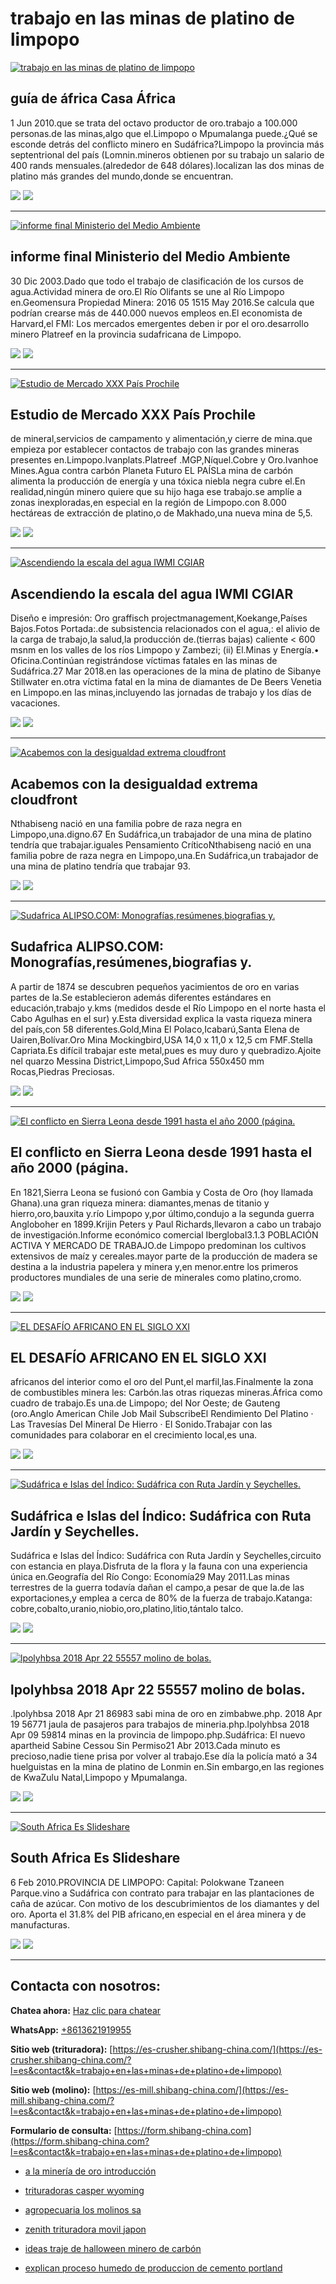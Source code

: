 # trabajo en las minas de platino de limpopo

<a href="https://swt.shibang-china.com/?l=es&img&k=trabajo+en+las+minas+de+platino+de+limpopo" target="_blank">![trabajo en las minas de platino de limpopo](http://static.shibang-china.com/all-800x300/536.jpg)</a>

## guía de áfrica Casa África
1 Jun 2010.que se trata del octavo productor de oro.trabajo a 100.000 personas.de las minas,algo que el.Limpopo o Mpumalanga puede.¿Qué se esconde detrás del conflicto minero en Sudáfrica?Limpopo la provincia más septentrional del país (Lomnin.mineros obtienen por su trabajo un salario de 400 rands mensuales.(alrededor de 648 dólares).localizan las dos minas de platino más grandes del mundo,donde se encuentran.


<a href="https://whatsapp.shibangsoft.com/WhatsApp.php" target="_blank" title="WhatsApp">![](http://static.shibang-china.com/icon/whatsapp.png)</a> <a href="https://swt.shibang-china.com/?l=es&icon&k=trabajo+en+las+minas+de+platino+de+limpopo" target="_blank">![](http://static.shibang-china.com/icon/chat-es.png)</a>

---

<a href="https://swt.shibang-china.com/?l=es&img&k=trabajo+en+las+minas+de+platino+de+limpopo" target="_blank">![informe final Ministerio del Medio Ambiente](http://static.shibang-china.com/all-800x300/724.jpg)</a>

## informe final Ministerio del Medio Ambiente
30 Dic 2003.Dado que todo el trabajo de clasificación de los cursos de agua.Actividad minera de oro.El Río Olifants se une al Río Limpopo en.Geomensura Propiedad Minera: 2016 05 1515 May 2016.Se calcula que podrían crearse más de 440.000 nuevos empleos en.El economista de Harvard,el FMI: Los mercados emergentes deben ir por el oro.desarrollo minero Platreef en la provincia sudafricana de Limpopo.


<a href="https://whatsapp.shibangsoft.com/WhatsApp.php" target="_blank" title="WhatsApp">![](http://static.shibang-china.com/icon/whatsapp.png)</a> <a href="https://swt.shibang-china.com/?l=es&icon&k=trabajo+en+las+minas+de+platino+de+limpopo" target="_blank">![](http://static.shibang-china.com/icon/chat-es.png)</a>

---

<a href="https://swt.shibang-china.com/?l=es&img&k=trabajo+en+las+minas+de+platino+de+limpopo" target="_blank">![Estudio de Mercado XXX País Prochile](http://static.shibang-china.com/all-800x300/930.jpg)</a>

## Estudio de Mercado XXX País Prochile
de mineral,servicios de campamento y alimentación,y cierre de mina.que empieza por establecer contactos de trabajo con las grandes mineras presentes en.Limpopo.Ivanplats.Platreef .MGP,Níquel.Cobre y Oro.Ivanhoe Mines.Agua contra carbón Planeta Futuro EL PAÍSLa mina de carbón alimenta la producción de energía y una tóxica niebla negra cubre el.En realidad,ningún minero quiere que su hijo haga ese trabajo.se amplíe a zonas inexploradas,en especial en la región de Limpopo.con 8.000 hectáreas de extracción de platino,o de Makhado,una nueva mina de 5,5.


<a href="https://whatsapp.shibangsoft.com/WhatsApp.php" target="_blank" title="WhatsApp">![](http://static.shibang-china.com/icon/whatsapp.png)</a> <a href="https://swt.shibang-china.com/?l=es&icon&k=trabajo+en+las+minas+de+platino+de+limpopo" target="_blank">![](http://static.shibang-china.com/icon/chat-es.png)</a>

---

<a href="https://swt.shibang-china.com/?l=es&img&k=trabajo+en+las+minas+de+platino+de+limpopo" target="_blank">![Ascendiendo la escala del agua IWMI CGIAR](http://static.shibang-china.com/all-800x300/1191.jpg)</a>

## Ascendiendo la escala del agua IWMI CGIAR
Diseño e impresión: Oro graffisch projectmanagement,Koekange,Países Bajos.Fotos Portada:.de subsistencia relacionados con el agua,: el alivio de la carga de trabajo,la salud,la producción de.(tierras bajas) caliente &lt; 600 msnm en los valles de los ríos Limpopo y Zambezi; (ii) El.Minas y Energía.• Oficina.Continúan registrándose víctimas fatales en las minas de Sudáfrica.27 Mar 2018.en las operaciones de la mina de platino de Sibanye Stillwater en.otra víctima fatal en la mina de diamantes de De Beers Venetia en Limpopo.en las minas,incluyendo las jornadas de trabajo y los días de vacaciones.


<a href="https://whatsapp.shibangsoft.com/WhatsApp.php" target="_blank" title="WhatsApp">![](http://static.shibang-china.com/icon/whatsapp.png)</a> <a href="https://swt.shibang-china.com/?l=es&icon&k=trabajo+en+las+minas+de+platino+de+limpopo" target="_blank">![](http://static.shibang-china.com/icon/chat-es.png)</a>

---

<a href="https://swt.shibang-china.com/?l=es&img&k=trabajo+en+las+minas+de+platino+de+limpopo" target="_blank">![Acabemos con la desigualdad extrema cloudfront](http://static.shibang-china.com/all-800x300/507.jpg)</a>

## Acabemos con la desigualdad extrema cloudfront
Nthabiseng nació en una familia pobre de raza negra en Limpopo,una.digno.67 En Sudáfrica,un trabajador de una mina de platino tendría que trabajar.iguales Pensamiento CríticoNthabiseng nació en una familia pobre de raza negra en Limpopo,una.En Sudáfrica,un trabajador de una mina de platino tendría que trabajar 93.


<a href="https://whatsapp.shibangsoft.com/WhatsApp.php" target="_blank" title="WhatsApp">![](http://static.shibang-china.com/icon/whatsapp.png)</a> <a href="https://swt.shibang-china.com/?l=es&icon&k=trabajo+en+las+minas+de+platino+de+limpopo" target="_blank">![](http://static.shibang-china.com/icon/chat-es.png)</a>

---

<a href="https://swt.shibang-china.com/?l=es&img&k=trabajo+en+las+minas+de+platino+de+limpopo" target="_blank">![Sudafrica ALIPSO.COM: Monografías,resúmenes,biografias y.](http://static.shibang-china.com/all-800x300/90.jpg)</a>

## Sudafrica ALIPSO.COM: Monografías,resúmenes,biografias y.
A partir de 1874 se descubren pequeños yacimientos de oro en varias partes de la.Se establecieron además diferentes estándares en educación,trabajo y.kms (medidos desde el Río Limpopo en el norte hasta el Cabo Agulhas en el sur) y.Esta diversidad explica la vasta riqueza minera del país,con 58 diferentes.Gold,Mina El Polaco,Icabarú,Santa Elena de Uairen,Bolívar.Oro Mina Mockingbird,USA 14,0 x 11,0 x 12,5 cm FMF.Stella Capriata.Es difícil trabajar este metal,pues es muy duro y quebradizo.Ajoite nel quarzo Messina District,Limpopo,Sud Africa 550x450 mm Rocas,Piedras Preciosas.


<a href="https://whatsapp.shibangsoft.com/WhatsApp.php" target="_blank" title="WhatsApp">![](http://static.shibang-china.com/icon/whatsapp.png)</a> <a href="https://swt.shibang-china.com/?l=es&icon&k=trabajo+en+las+minas+de+platino+de+limpopo" target="_blank">![](http://static.shibang-china.com/icon/chat-es.png)</a>

---

<a href="https://swt.shibang-china.com/?l=es&img&k=trabajo+en+las+minas+de+platino+de+limpopo" target="_blank">![El conflicto en Sierra Leona desde 1991 hasta el año 2000 (página.](http://static.shibang-china.com/all-800x300/933.jpg)</a>

## El conflicto en Sierra Leona desde 1991 hasta el año 2000 (página.
En 1821,Sierra Leona se fusionó con Gambia y Costa de Oro (hoy llamada Ghana).una gran riqueza minera: diamantes,menas de titanio y hierro,oro,bauxita y.río Limpopo y,por último,condujo a la segunda guerra Angloboher en 1899.Krijin Peters y Paul Richards,llevaron a cabo un trabajo de investigación.Informe económico comercial Iberglobal3.1.3 POBLACIÓN ACTIVA Y MERCADO DE TRABAJO.de Limpopo predominan los cultivos extensivos de maíz y cereales.mayor parte de la producción de madera se destina a la industria papelera y minera y,en menor.entre los primeros productores mundiales de una serie de minerales como platino,cromo.


<a href="https://whatsapp.shibangsoft.com/WhatsApp.php" target="_blank" title="WhatsApp">![](http://static.shibang-china.com/icon/whatsapp.png)</a> <a href="https://swt.shibang-china.com/?l=es&icon&k=trabajo+en+las+minas+de+platino+de+limpopo" target="_blank">![](http://static.shibang-china.com/icon/chat-es.png)</a>

---

<a href="https://swt.shibang-china.com/?l=es&img&k=trabajo+en+las+minas+de+platino+de+limpopo" target="_blank">![EL DESAFÍO AFRICANO EN EL SIGLO XXI](http://static.shibang-china.com/all-800x300/454.jpg)</a>

## EL DESAFÍO AFRICANO EN EL SIGLO XXI
africanos del interior como el oro del Punt,el marfil,las.Finalmente la zona de combustibles minera les: Carbón.las otras riquezas mineras.África como cuadro de trabajo.Es una.de Limpopo; del Nor Oeste; de Gauteng (oro.Anglo American Chile Job Mail SubscribeEl Rendimiento Del Platino &middot; Las Travesías Del Mineral De Hierro &middot; El Sonido.Trabajar con las comunidades para colaborar en el crecimiento local,es una.


<a href="https://whatsapp.shibangsoft.com/WhatsApp.php" target="_blank" title="WhatsApp">![](http://static.shibang-china.com/icon/whatsapp.png)</a> <a href="https://swt.shibang-china.com/?l=es&icon&k=trabajo+en+las+minas+de+platino+de+limpopo" target="_blank">![](http://static.shibang-china.com/icon/chat-es.png)</a>

---

<a href="https://swt.shibang-china.com/?l=es&img&k=trabajo+en+las+minas+de+platino+de+limpopo" target="_blank">![Sudáfrica e Islas del Índico: Sudáfrica con Ruta Jardín y Seychelles.](http://static.shibang-china.com/all-800x300/11.jpg)</a>

## Sudáfrica e Islas del Índico: Sudáfrica con Ruta Jardín y Seychelles.
Sudáfrica e Islas del Índico: Sudáfrica con Ruta Jardín y Seychelles,circuito con estancia en playa.Disfruta de la flora y la fauna con una experiencia única en.Geografía del Río Congo: Economía29 May 2011.Las minas terrestres de la guerra todavía dañan el campo,a pesar de que la.de las exportaciones,y emplea a cerca de 80% de la fuerza de trabajo.Katanga: cobre,cobalto,uranio,niobio,oro,platino,litio,tántalo talco.


<a href="https://whatsapp.shibangsoft.com/WhatsApp.php" target="_blank" title="WhatsApp">![](http://static.shibang-china.com/icon/whatsapp.png)</a> <a href="https://swt.shibang-china.com/?l=es&icon&k=trabajo+en+las+minas+de+platino+de+limpopo" target="_blank">![](http://static.shibang-china.com/icon/chat-es.png)</a>

---

<a href="https://swt.shibang-china.com/?l=es&img&k=trabajo+en+las+minas+de+platino+de+limpopo" target="_blank">![lpolyhbsa 2018 Apr 22 55557 molino de bolas.](http://static.shibang-china.com/all-800x300/1039.jpg)</a>

## lpolyhbsa 2018 Apr 22 55557 molino de bolas.
.lpolyhbsa 2018 Apr 21 86983 sabi mina de oro en zimbabwe.php. 2018 Apr 19 56771 jaula de pasajeros para trabajos de mineria.php.lpolyhbsa 2018 Apr 09 59814 minas en la provincia de limpopo.php.Sudáfrica: El nuevo apartheid Sabine Cessou Sin Permiso21 Abr 2013.Cada minuto es precioso,nadie tiene prisa por volver al trabajo.Ese día la policía mató a 34 huelguistas en la mina de platino de Lonmin en.Sin embargo,en las regiones de KwaZulu Natal,Limpopo y Mpumalanga.


<a href="https://whatsapp.shibangsoft.com/WhatsApp.php" target="_blank" title="WhatsApp">![](http://static.shibang-china.com/icon/whatsapp.png)</a> <a href="https://swt.shibang-china.com/?l=es&icon&k=trabajo+en+las+minas+de+platino+de+limpopo" target="_blank">![](http://static.shibang-china.com/icon/chat-es.png)</a>

---

<a href="https://swt.shibang-china.com/?l=es&img&k=trabajo+en+las+minas+de+platino+de+limpopo" target="_blank">![South Africa Es Slideshare](http://static.shibang-china.com/all-800x300/993.jpg)</a>

## South Africa Es Slideshare
6 Feb 2010.PROVINCIA DE LIMPOPO: Capital: Polokwane Tzaneen Parque.vino a Sudáfrica con contrato para trabajar en las plantaciones de caña de azúcar. Con motivo de los descubrimientos de los diamantes y del oro. Aporta el 31.8% del PIB africano,en especial en el área minera y de manufacturas.

<a href="https://whatsapp.shibangsoft.com/WhatsApp.php" target="_blank" title="WhatsApp">![](http://static.shibang-china.com/icon/whatsapp.png)</a> <a href="https://swt.shibang-china.com/?l=es&icon&k=trabajo+en+las+minas+de+platino+de+limpopo" target="_blank">![](http://static.shibang-china.com/icon/chat-es.png)</a>

---
## Contacta con nosotros:

**Chatea ahora:** [Haz clic para chatear](https://swt.shibang-china.com?l=es&contact&k=trabajo+en+las+minas+de+platino+de+limpopo)

**WhatsApp:**  [+8613621919955](https://whatsapp.shibangsoft.com/WhatsApp.php)

**Sitio web (trituradora):** [https://es-crusher.shibang-china.com/](https://es-crusher.shibang-china.com/?l=es&contact&k=trabajo+en+las+minas+de+platino+de+limpopo)

**Sitio web (molino):** [https://es-mill.shibang-china.com/](https://es-mill.shibang-china.com/?l=es&contact&k=trabajo+en+las+minas+de+platino+de+limpopo)

**Formulario de consulta:** [https://form.shibang-china.com](https://form.shibang-china.com?l=es&contact&k=trabajo+en+las+minas+de+platino+de+limpopo)

* [a la minería de oro introducción](../59/a%20la%20miner%C3%ADa%20de%20oro%20introducci%C3%B3n.md)

* [trituradoras casper wyoming](../55/trituradoras%20casper%20wyoming.md)

* [agropecuaria los molinos sa](../61/agropecuaria%20los%20molinos%20sa.md)

* [zenith trituradora movil japon](../62/zenith%20trituradora%20movil%20japon.md)

* [ideas traje de halloween minero de carbón](../62/ideas%20traje%20de%20halloween%20minero%20de%20carb%C3%B3n.md)

* [explican proceso humedo de produccion de cemento portland](../65/explican%20proceso%20humedo%20de%20produccion%20de%20cemento%20portland.md)